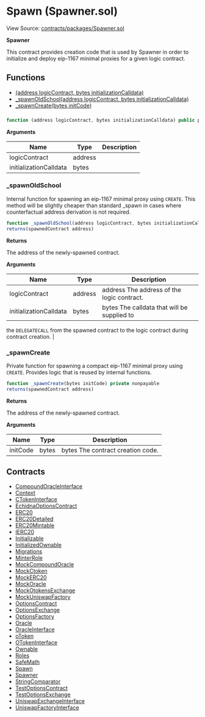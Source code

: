# Spawn (Spawner.sol)

View Source: [contracts/packages/Spawner.sol](../contracts/packages/Spawner.sol)

**Spawner**

This contract provides creation code that is used by Spawner in order
to initialize and deploy eip-1167 minimal proxies for a given logic contract.

## Functions

- [(address logicContract, bytes initializationCalldata)](#)
- [_spawnOldSchool(address logicContract, bytes initializationCalldata)](#_spawnoldschool)
- [_spawnCreate(bytes initCode)](#_spawncreate)

### 

```js
function (address logicContract, bytes initializationCalldata) public payable
```

**Arguments**

| Name        | Type           | Description  |
| ------------- |------------- | -----|
| logicContract | address |  | 
| initializationCalldata | bytes |  | 

### _spawnOldSchool

Internal function for spawning an eip-1167 minimal proxy using
`CREATE`. This method will be slightly cheaper than standard _spawn in
cases where counterfactual address derivation is not required.

```js
function _spawnOldSchool(address logicContract, bytes initializationCalldata) internal nonpayable
returns(spawnedContract address)
```

**Returns**

The address of the newly-spawned contract.

**Arguments**

| Name        | Type           | Description  |
| ------------- |------------- | -----|
| logicContract | address | address The address of the logic contract. | 
| initializationCalldata | bytes | bytes The calldata that will be supplied to
the `DELEGATECALL` from the spawned contract to the logic contract during
contract creation. | 

### _spawnCreate

Private function for spawning a compact eip-1167 minimal proxy
using `CREATE`. Provides logic that is reused by internal functions.

```js
function _spawnCreate(bytes initCode) private nonpayable
returns(spawnedContract address)
```

**Returns**

The address of the newly-spawned contract.

**Arguments**

| Name        | Type           | Description  |
| ------------- |------------- | -----|
| initCode | bytes | bytes The contract creation code. | 

## Contracts

* [CompoundOracleInterface](CompoundOracleInterface.md)
* [Context](Context.md)
* [CTokenInterface](CTokenInterface.md)
* [EchidnaOptionsContract](EchidnaOptionsContract.md)
* [ERC20](ERC20.md)
* [ERC20Detailed](ERC20Detailed.md)
* [ERC20Mintable](ERC20Mintable.md)
* [IERC20](IERC20.md)
* [Initializable](Initializable.md)
* [InitializedOwnable](InitializedOwnable.md)
* [Migrations](Migrations.md)
* [MinterRole](MinterRole.md)
* [MockCompoundOracle](MockCompoundOracle.md)
* [MockCtoken](MockCtoken.md)
* [MockERC20](MockERC20.md)
* [MockOracle](MockOracle.md)
* [MockOtokensExchange](MockOtokensExchange.md)
* [MockUniswapFactory](MockUniswapFactory.md)
* [OptionsContract](OptionsContract.md)
* [OptionsExchange](OptionsExchange.md)
* [OptionsFactory](OptionsFactory.md)
* [Oracle](Oracle.md)
* [OracleInterface](OracleInterface.md)
* [oToken](oToken.md)
* [OTokenInterface](OTokenInterface.md)
* [Ownable](Ownable.md)
* [Roles](Roles.md)
* [SafeMath](SafeMath.md)
* [Spawn](Spawn.md)
* [Spawner](Spawner.md)
* [StringComparator](StringComparator.md)
* [TestOptionsContract](TestOptionsContract.md)
* [TestOptionsExchange](TestOptionsExchange.md)
* [UniswapExchangeInterface](UniswapExchangeInterface.md)
* [UniswapFactoryInterface](UniswapFactoryInterface.md)
